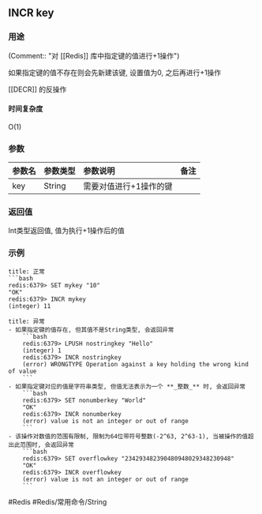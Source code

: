 ## INCR key

### 用途
(Comment:: "对 [[Redis]] 库中指定键的值进行+1操作")

如果指定键的值不存在则会先新建该键, 设置值为0, 之后再进行+1操作

[[DECR]] 的反操作

#### 时间复杂度
O(1)

### 参数
|参数名|参数类型|参数说明|备注|
|:-|:-|:-|:-|
|key|String|需要对值进行+1操作的键||

### 返回值
Int类型返回值, 值为执行+1操作后的值

### 示例
```ad-info
title: 正常
```bash
redis:6379> SET mykey "10"
"OK"
redis:6379> INCR mykey
(integer) 11
```

```ad-danger
title: 异常
- 如果指定键的值存在, 但其值不是String类型, 会返回异常
	```bash
	redis:6379> LPUSH nostringkey "Hello"
	(integer) 1
	redis:6379> INCR nostringkey
	(error) WRONGTYPE Operation against a key holding the wrong kind of value
	```
- 如果指定键对应的值是字符串类型, 但值无法表示为一个 **_整数_** 时, 会返回异常
	```bash
	redis:6379> SET nonumberkey "World"
	"OK"
	redis:6379> INCR nonumberkey
	(error) value is not an integer or out of range
	```
- 该操作对数值的范围有限制, 限制为64位带符号整数(-2^63, 2^63-1), 当被操作的值超出此范围时, 会返回异常
	```bash
	redis:6379> SET overflowkey "234293482390480948029348230948"
	"OK"
	redis:6379> INCR overflowkey
	(error) value is not an integer or out of range
	```
```

#Redis #Redis/常用命令/String 